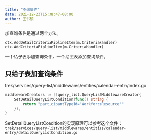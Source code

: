 ```yaml
---
title: "查询条件"
date: 2021-12-23T15:38:47+08:00
author: 王书硕
---
```


加查询条件是通过两个方法。
```
ctx.AddDetailCriteriaPiplineItem(m.CriteriaHandler)
ctx.AddCriteriaPiplineItem(m.CriteriaHandler)
```
一个给子表添加查询条件，一个给主表添加查询条件。

## 只给子表加查询条件
trek/services/query-list/middlewares/entities/calendar-entry/index.go
```go
middlewareCreators := []query_list.QueryListMiddlewareCreator{
    SetDetailQueryListCondition(func() string {
        return "participantTypeId='WorkforceResource'"
    }),
}
```

SetDetailQueryListCondition的实现原理可以参考这个文件：
`trek/services/query-list/middlewares/entities/calendar-entry/detailQueryListCondition.go`


